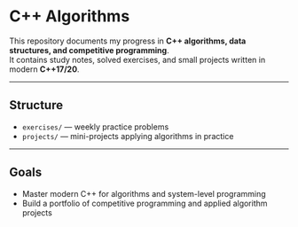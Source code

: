 # C++ Algorithms

This repository documents my progress in **C++ algorithms, data structures, and competitive programming**.  
It contains study notes, solved exercises, and small projects written in modern **C++17/20**.

---

## Structure
- `exercises/` — weekly practice problems
- `projects/` — mini-projects applying algorithms in practice

---

## Goals
- Master modern C++ for algorithms and system-level programming
- Build a portfolio of competitive programming and applied algorithm projects
